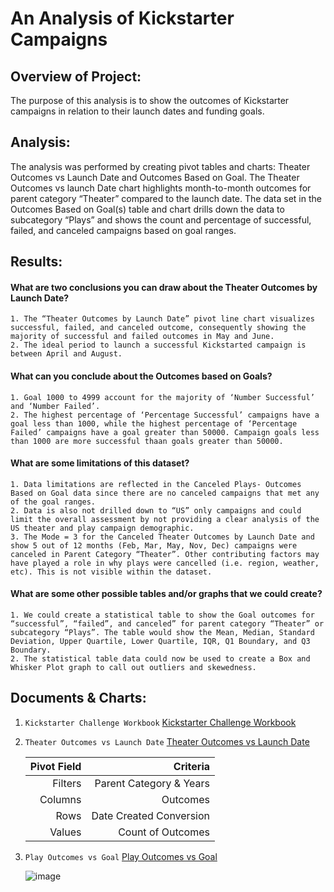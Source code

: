 # An Analysis of Kickstarter Campaigns

## Overview of Project:

The purpose of this analysis is to show the outcomes of Kickstarter campaigns in relation to their launch dates and funding goals.

## Analysis:

The analysis was performed by creating pivot tables and charts: Theater Outcomes vs Launch Date and Outcomes Based on Goal. The Theater Outcomes vs launch Date chart highlights month-to-month outcomes for parent category “Theater” compared to the launch date. The data set in the Outcomes Based on Goal(s) table and chart drills down the data to subcategory “Plays” and shows the count and percentage of successful, failed, and canceled campaigns based on goal ranges.

## Results:

#### What are two conclusions you can draw about the Theater Outcomes by Launch Date?
    1. The “Theater Outcomes by Launch Date” pivot line chart visualizes successful, failed, and canceled outcome, consequently showing the majority of successful and failed outcomes in May and June.
    2. The ideal period to launch a successful Kickstarted campaign is between April and August.
    

#### What can you conclude about the Outcomes based on Goals?
    1. Goal 1000 to 4999 account for the majority of ‘Number Successful’ and ‘Number Failed’.
    2. The highest percentage of ‘Percentage Successful’ campaigns have a goal less than 1000, while the highest percentage of ‘Percentage Failed’ campaigns have a goal greater than 50000. Campaign goals less than 1000 are more successful thaan goals greater than 50000.

#### What are some limitations of this dataset?
    1. Data limitations are reflected in the Canceled Plays- Outcomes Based on Goal data since there are no canceled campaigns that met any of the goal ranges. 
    2. Data is also not drilled down to “US” only campaigns and could limit the overall assessment by not providing a clear analysis of the US theater and play campaign demographic.
    3. The Mode = 3 for the Canceled Theater Outcomes by Launch Date and show 5 out of 12 months (Feb, Mar, May, Nov, Dec) campaigns were canceled in Parent Category “Theater”. Other contributing factors may have played a role in why plays were cancelled (i.e. region, weather, etc). This is not visible within the dataset.

#### What are some other possible tables and/or graphs that we could create?
    1. We could create a statistical table to show the Goal outcomes for “successful”, “failed”, and canceled” for parent category “Theater” or subcategory “Plays”. The table would show the Mean, Median, Standard Deviation, Upper Quartile, Lower Quartile, IQR, Q1 Boundary, and Q3 Boundary.
    2. The statistical table data could now be used to create a Box and Whisker Plot graph to call out outliers and skewedness.

## Documents & Charts:

1. `Kickstarter Challenge Workbook` 
    [Kickstarter Challenge Workbook](https://github.com/MStewart0218/Kickstarter-Analysis/files/7786949/Kickstarter_Challenge.xlsx)
 
2. `Theater Outcomes vs Launch Date`
    [Theater Outcomes vs Launch Date](https://user-images.githubusercontent.com/95396477/147617173-832dbcfe-127a-4fed-a63c-d9a4f0a3a4c8.png)
    
    | Pivot Field | Criteria|
    | ------:| -----------:|
    | Filters | Parent Category & Years
    | Columns | Outcomes |
    | Rows| Date Created Conversion|
    | Values| Count of Outcomes|

3. `Play Outcomes vs Goal` 
    [Play Outcomes vs Goal](https://user-images.githubusercontent.com/95396477/147617018-8f99a447-4b82-49ef-8ed4-74864431ec5b.png)
    
    ![image](https://user-images.githubusercontent.com/95396477/147625927-4172ba27-63b5-4811-ad37-cbe8de524099.png)

